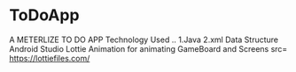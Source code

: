 # ToDoApp
A METERLIZE  TO DO APP
Technology Used ..
1.Java
2.xml
Data Structure
Android Studio 
Lottie Animation for animating GameBoard and Screens 
src= https://lottiefiles.com/
